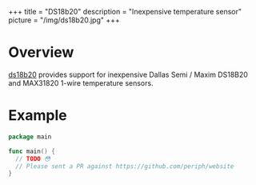 +++
title = "DS18b20"
description = "Inexpensive temperature sensor"
picture = "/img/ds18b20.jpg"
+++

# Overview

[ds18b20](https://periph.io/x/periph/devices/ds18b20) provides support for
inexpensive Dallas Semi / Maxim DS18B20 and MAX31820 1-wire temperature sensors.


# Example

```go
package main

func main() {
  // TODO 😳
  // Please sent a PR against https://github.com/periph/website
}
```

